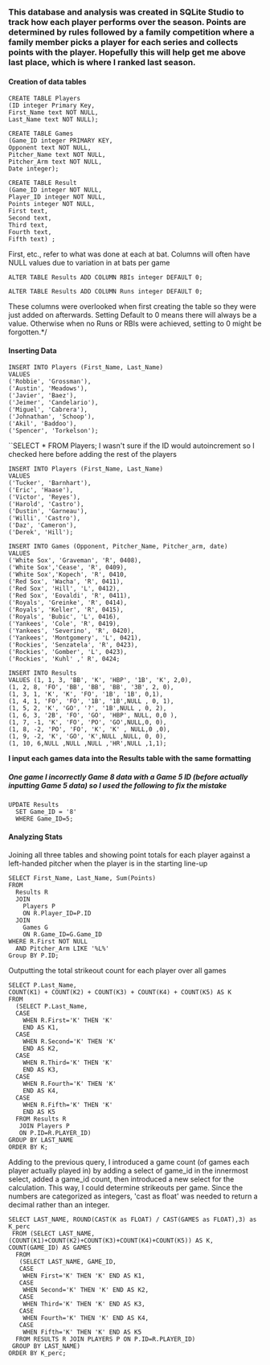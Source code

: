 ### This database and analysis was created in SQLite Studio to track how each player performs over the season. Points are determined by rules followed by a family competition where a family member picks a player for each series and collects points with the player. Hopefully this will help get me above last place, which is where I ranked last season.
  

#### Creation of data tables
```
CREATE TABLE Players
(ID integer Primary Key,
First_Name text NOT NULL,
Last_Name text NOT NULL);
```
```
CREATE TABLE Games
(Game_ID integer PRIMARY KEY,
Opponent text NOT NULL,
Pitcher_Name text NOT NULL,
Pitcher_Arm text NOT NULL,
Date integer);
```
```
CREATE TABLE Result
(Game_ID integer NOT NULL,
Player_ID integer NOT NULL,
Points integer NOT NULL,
First text,
Second text,
Third text,
Fourth text,
Fifth text) ;
```
First, etc., refer to what was done at each at bat. Columns will often have NULL values due to variation in at bats per game


``ALTER TABLE Results ADD COLUMN RBIs integer DEFAULT 0;``

``ALTER TABLE Results ADD COLUMN Runs integer DEFAULT 0;``

These columns were overlooked when first creating the table so they were just added on afterwards. Setting Default to 0 means there will always be a value. Otherwise when no Runs or RBIs were achieved, setting to 0 might be forgotten.*/

#### Inserting Data
```
INSERT INTO Players (First_Name, Last_Name) 
VALUES 
('Robbie', 'Grossman'),
('Austin', 'Meadows'),
('Javier', 'Baez'),
('Jeimer', 'Candelario'),
('Miguel', 'Cabrera'),
('Johnathan', 'Schoop'),
('Akil', 'Baddoo'),
('Spencer', 'Torkelson');
```

``SELECT * FROM Players;
I wasn't sure if the ID would autoincrement so I checked here before adding the rest of the players
```
INSERT INTO Players (First_Name, Last_Name)
VALUES
('Tucker', 'Barnhart'),
('Eric', 'Haase'),
('Victor', 'Reyes'),
('Harold', 'Castro'),
('Dustin', 'Garneau'),
('Willi', 'Castro'),
('Daz', 'Cameron'),
('Derek', 'Hill');
```
```
INSERT INTO Games (Opponent, Pitcher_Name, Pitcher_arm, date)
VALUES 
('White Sox', 'Graveman', 'R', 0408),
('White Sox','Cease', 'R', 0409),
('White Sox','Kopech', 'R', 0410,
('Red Sox', 'Wacha', 'R', 0411),
('Red Sox', 'Hill', 'L', 0412),
('Red Sox', 'Eovaldi', 'R', 0411),
('Royals', 'Greinke', 'R', 0414),
('Royals', 'Keller', 'R', 0415),
('Royals', 'Bubic', 'L', 0416),
('Yankees', 'Cole', 'R', 0419),
('Yankees', 'Severino', 'R', 0420),
('Yankees', 'Montgomery', 'L', 0421),
('Rockies', 'Senzatela', 'R', 0423),
('Rockies', 'Gomber', 'L', 0423),
('Rockies', 'Kuhl' ,' R', 0424;
```
```
INSERT INTO Results 
VALUES (1, 1, 3, 'BB', 'K', 'HBP', '1B', 'K', 2,0),
(1, 2, 8, 'FO', 'BB', 'BB', 'BB', '3B', 2, 0),
(1, 3, 1, 'K', 'K', 'FO', '1B', '1B', 0,1),
(1, 4, 1, 'FO', 'FO', '1B', '1B',NULL , 0, 1),
(1, 5, 2, 'K', 'GO', '?', '1B',NULL , 0, 2),
(1, 6, 3, '2B', 'FO', 'GO', 'HBP', NULL, 0,0 ),
(1, 7, -1, 'K', 'FO', 'PO', 'GO',NULL,0, 0),
(1, 8, -2, 'PO', 'FO', 'K', 'K' , NULL,0 ,0),
(1, 9, -2, 'K', 'GO', 'K',NULL ,NULL, 0, 0),
(1, 10, 6,NULL ,NULL ,NULL ,'HR',NULL ,1,1);
  ```
**I input each games data into the Results table with the same formatting**

##### One game I incorrectly Game 8 data with a Game 5 ID (before actually inputting Game 5 data) so I used the following to fix the mistake
```
UPDATE Results
  SET Game_ID = '8'
  WHERE Game_ID=5;
  ```
#### Analyzing Stats
Joining all three tables and showing point totals for each player against a left-handed pitcher when the player is in the starting line-up
```
SELECT First_Name, Last_Name, Sum(Points) 
FROM
  Results R
  JOIN
    Players P
    ON R.Player_ID=P.ID
  JOIN
    Games G
    ON R.Game_ID=G.Game_ID
WHERE R.First NOT NULL
  AND Pitcher_Arm LIKE '%L%'
Group BY P.ID;
```
Outputting the total strikeout count for each player over all games
```
SELECT P.Last_Name, 
COUNT(K1) + COUNT(K2) + COUNT(K3) + COUNT(K4) + COUNT(K5) AS K 
FROM 
  (SELECT P.Last_Name, 
  CASE
    WHEN R.First='K' THEN 'K'
    END AS K1,
  CASE   
    WHEN R.Second='K' THEN 'K' 
    END AS K2,
  CASE   
    WHEN R.Third='K' THEN 'K' 
    END AS K3,
  CASE 
    WHEN R.Fourth='K' THEN 'K' 
    END AS K4,
  CASE 
    WHEN R.Fifth='K' THEN 'K'
    END AS K5
  FROM Results R 
   JOIN Players P 
   ON P.ID=R.PLAYER_ID)
GROUP BY LAST_NAME
ORDER BY K;
```
Adding to the previous query, I introduced a game count (of games each player actually played in) by adding a select of game_id in the innermost select, added a game_id count, then introduced a new select for the calculation. This way, I could determine strikeouts per game. Since the numbers are categorized as integers, 'cast as float' was needed to return a decimal rather than an integer.
```
SELECT LAST_NAME, ROUND(CAST(K as FLOAT) / CAST(GAMES as FLOAT),3) as K_perc 
 FROM (SELECT LAST_NAME, (COUNT(K1)+COUNT(K2)+COUNT(K3)+COUNT(K4)+COUNT(K5)) AS K, COUNT(GAME_ID) AS GAMES 
  FROM 
   (SELECT LAST_NAME, GAME_ID, 
   CASE
    WHEN First='K' THEN 'K' END AS K1,
   CASE    
    WHEN Second='K' THEN 'K' END AS K2,
   CASE
    WHEN Third='K' THEN 'K' END AS K3,
   CASE 
    WHEN Fourth='K' THEN 'K' END AS K4,
   CASE
    WHEN Fifth='K' THEN 'K' END AS K5
  FROM RESULTS R JOIN PLAYERS P ON P.ID=R.PLAYER_ID)
 GROUP BY LAST_NAME)
ORDER BY K_perc;
   ```
